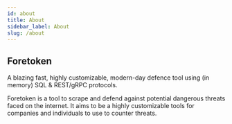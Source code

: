 ```yaml
---
id: about
title: About
sidebar_label: About
slug: /about
---
```


## Foretoken


A blazing fast, highly customizable, modern-day defence tool using (in memory) SQL & REST/gRPC protocols.

Foretoken is a tool to scrape and defend against potential dangerous threats faced on the internet. It aims to be a
highly customizable tools for companies and individuals to use to counter threats.
